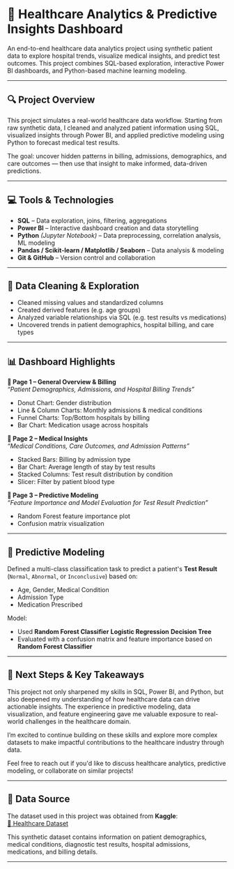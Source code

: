 # 🏥 Healthcare Analytics & Predictive Insights Dashboard

An end-to-end healthcare data analytics project using synthetic patient data to explore hospital trends, visualize medical insights, and predict test outcomes. This project combines SQL-based exploration, interactive Power BI dashboards, and Python-based machine learning modeling.

---

## 🔍 Project Overview

This project simulates a real-world healthcare data workflow. Starting from raw synthetic data, I cleaned and analyzed patient information using SQL, visualized insights through Power BI, and applied predictive modeling using Python to forecast medical test results.

The goal: uncover hidden patterns in billing, admissions, demographics, and care outcomes — then use that insight to make informed, data-driven predictions.

---

## 💻 Tools & Technologies

- **SQL** – Data exploration, joins, filtering, aggregations
- **Power BI** – Interactive dashboard creation and data storytelling
- **Python** *(Jupyter Notebook)* – Data preprocessing, correlation analysis, ML modeling
- **Pandas / Scikit-learn / Matplotlib / Seaborn** – Data analysis & modeling
- **Git & GitHub** – Version control and collaboration

---

## 🧼 Data Cleaning & Exploration

- Cleaned missing values and standardized columns
- Created derived features (e.g. age groups)
- Analyzed variable relationships via SQL (e.g. test results vs medications)
- Uncovered trends in patient demographics, hospital billing, and care types

---

## 📊 Dashboard Highlights

**📄 Page 1 – General Overview & Billing**  
_“Patient Demographics, Admissions, and Hospital Billing Trends”_
- Donut Chart: Gender distribution
- Line & Column Charts: Monthly admissions & medical conditions
- Funnel Charts: Top/Bottom hospitals by billing
- Bar Chart: Medication usage across hospitals

**📄 Page 2 – Medical Insights**  
_“Medical Conditions, Care Outcomes, and Admission Patterns”_
- Stacked Bars: Billing by admission type
- Bar Chart: Average length of stay by test results
- Stacked Columns: Test result distribution by condition
- Slicer: Filter by patient blood type

**📄 Page 3 – Predictive Modeling**  
_“Feature Importance and Model Evaluation for Test Result Prediction”_
- Random Forest feature importance plot
- Confusion matrix visualization

---

## 🔮 Predictive Modeling

Defined a multi-class classification task to predict a patient's **Test Result** (`Normal`, `Abnormal`, or `Inconclusive`) based on:
- Age, Gender, Medical Condition
- Admission Type
- Medication Prescribed

Model:
- Used **Random Forest Classifier** **Logistic Regression** **Decision Tree**
- Evaluated with a confusion matrix and feature importance based on **Random Forest Classifier**

---

## 🚀 **Next Steps & Key Takeaways**

This project not only sharpened my skills in SQL, Power BI, and Python, but also deepened my understanding of how healthcare data can drive actionable insights. The experience in predictive modeling, data visualization, and feature engineering gave me valuable exposure to real-world challenges in the healthcare domain.

I’m excited to continue building on these skills and explore more complex datasets to make impactful contributions to the healthcare industry through data.

Feel free to reach out if you'd like to discuss healthcare analytics, predictive modeling, or collaborate on similar projects!

---

## 📂 Data Source

The dataset used in this project was obtained from **Kaggle**:  
[🔗 Healthcare Dataset](https://www.kaggle.com/datasets/prasad22/healthcare-dataset)

This synthetic dataset contains information on patient demographics, medical conditions, diagnostic test results, hospital admissions, medications, and billing details.

---

